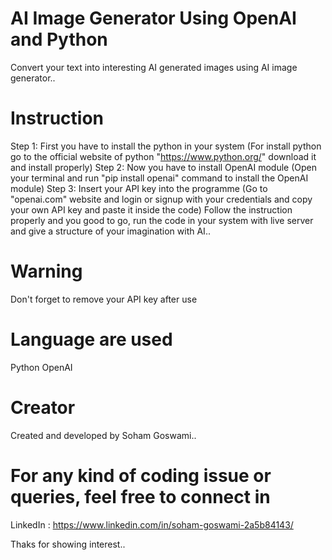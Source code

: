# AI Image Generator Using OpenAI and Python
Convert your text into interesting AI generated images using AI image generator..

# Instruction
Step 1:
First you have to install the python in your system
(For install python go to the official website of python "https://www.python.org/" download it and install properly)
Step 2:
Now you have to install OpenAI module
(Open your terminal and run "pip install openai" command to  install the OpenAI module)
Step 3:
Insert your API key into the programme
(Go to "openai.com" website and login or signup with your credentials and copy your own API key and paste it inside the code)
Follow the instruction properly and you good to go, run the code in your system with live server and give a structure of your imagination with AI..

# Warning
Don't forget to remove your API key after use

# Language are used
Python
OpenAI

# Creator
Created and developed by Soham Goswami..

# For any kind of coding issue or queries, feel free to connect in
LinkedIn : https://www.linkedin.com/in/soham-goswami-2a5b84143/

Thaks for showing interest..
